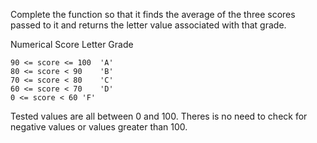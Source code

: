 Complete the function so that it finds the average of the three scores passed to it and returns the letter value associated with that grade.

Numerical Score	Letter Grade
```
90 <= score <= 100	'A'
80 <= score < 90	'B'
70 <= score < 80	'C'
60 <= score < 70	'D'
0 <= score < 60	'F'
```
Tested values are all between 0 and 100. Theres is no need to check for negative values or values greater than 100.

